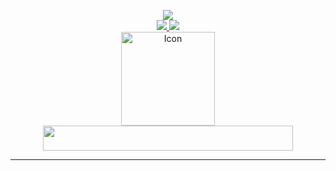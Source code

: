 <p align="center">
  <a href="https://github.com/5R33CH4/sreecha/blob/main/LICENSE">
    <img src="https://img.shields.io/github/license/5R33CH4/sreecha?color=9cf&logo=License&logoColor=6969&style=for-the-badge">
  </a>
  <br>
  <a href="https://sreecha.me">
    <img src="https://img.shields.io/website?down_color=ff0769&style=for-the-badge&url=https%3A%2F%2F5r33ch4.github.io">
  </a>
  <a href="https://discord.gg/zBfSCasSnX">
    <img src="https://img.shields.io/discord/855953645963444246?color=6c3af4&label=Discord&style=for-the-badge">
  </a>
  <br>
  <a href="https://github.com/5R33CH4/sreecha">
    <img src="https://i.imgur.com/MB7vViE.png" alt="Icon" width="150" height="150">
  </a>
  <br>
  <img src="https://i.imgur.com/WIr4Rp3.png" width="400" height="40">
  <br>
  
  
  ---


